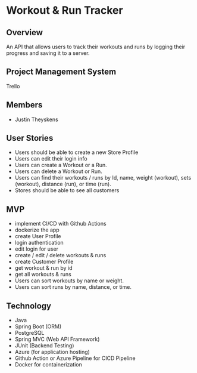 # Workout & Run Tracker

## Overview
An API that allows users to track their workouts and runs by logging their progress and saving it to a server. 

## Project Management System
Trello

## Members
- Justin Theyskens

## User Stories
- Users should be able to create a new Store Profile
- Users can edit their login info
- Users can create a Workout or a Run.
- Users can delete a Workout or Run.
- Users can find their workouts / runs by Id, name, weight (workout), sets (workout), distance (run), or time (run).
- Stores should be able to see all customers

## MVP
- implement CI/CD with Github Actions
- dockerize the app
- create User Profile
- login authentication 
- edit login for user
- create / edit / delete workouts & runs
- create Customer Profile
- get workout & run by id
- get all workouts & runs
- Users can sort workouts by name or weight.
- Users can sort runs by name, distance, or time.


## Technology
- Java
- Spring Boot (ORM)
- PostgreSQL
- Spring MVC (Web API Framework)
- JUnit (Backend Testing)
- Azure (for application hosting)
- Github Action or Azure Pipeline for CICD Pipeline
- Docker for containerization
